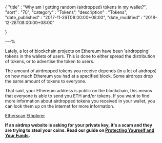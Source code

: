 {
"title"       : "Why am I getting random (airdropped) tokens in my wallet?",
"sort"        : "70",
"category"    : "Tokens",
"description" : "Tokens",
"date_published" : "2017-11-26T08:00:00+08:00",
"date_modified"  : "2018-12-28T08:00:00+08:00"

}

---%

Lately, a lot of blockchain projects on Ethereum have been 'airdropping' tokens in the wallets of users. This is done to either spread the distribution of tokens, or to advertise the token to users.

The amount of airdropped tokens you receive depends (in a lot of airdrops) on how much Ethereum you had at a specified block. Some airdrops drop the same amount of tokens to everyone.

That said, your Ethereum address is public on the blockchain, this means that everyone is able to send you ETH and/or tokens. If you want to find more information about airdropped tokens you received in your wallet, you can look them up on the internet for more information.

[Etherscan](https://etherscan.io/)
[Ethplorer](https://ethplorer.io/)

**If an airdrop website is asking for your private key, it's a scam and they are trying to steal your coins. Read our guide on [Protecting Yourself and Your Funds](https://support.mycrypto.com/security/securing-your-ethereum.html).**
